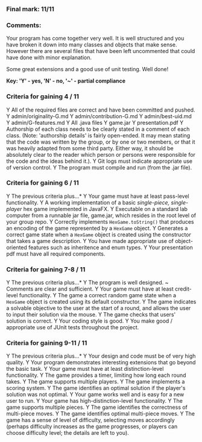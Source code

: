 ### Final mark:  11/11

### Comments:

Your program has come together very well. It is well structured and you have broken it
down into many classes and objects that make sense. However there are several files that
have been left uncommented that could have done with minor explanation.

Some great extensions and a good use of unit testing. Well done!

**Key:  'Y' - yes, 'N' - no, '~' - partial compliance**

### Criteria for gaining 4 / 11

Y All of the required files are correct and have been committed and pushed.
 Y admin/originality-G.md
 Y admin/contribution-G.md
 Y admin/best-uid.md
 Y admin/G-features.md
 Y All .java files
 Y game.jar
 Y presentation.pdf
Y Authorship of each class needs to be clearly stated in a comment of each class. (Note: 'authorship details' is fairly open-ended. It may mean stating that the code was written by the group, or by one or two members, or that it was heavily adapted from some third party. Either way, it should be absolutely clear to the reader which person or persons were responsible for the code and the ideas behind it.).
Y Git logs must indicate appropriate use of version control.
Y The program must compile and run (from the .jar file).

### Criteria for gaining 6 / 11

Y The previous criteria plus...*
Y Your game must have at least pass-level functionality.
 Y A working implementation of a basic _single-piece, single-player_ hex game implemented in JavaFX.
 Y Executable on a standard lab computer from a runnable jar file, game.jar, which resides in the root level of your group repo.
 Y Correctly implements `HexGame.toString()` that produces an encoding of the game represented by a `HexGame` object.
 Y Generates a correct  game state when a `HexGame` object is created using the constructor that takes a game description.
Y You have made appropriate use of object-oriented features such as inheritence and enum types.
Y Your presentation pdf must have all required components.

### Criteria for gaining 7-8 / 11

Y The previous criteria plus...*
Y The program is well designed.
~ Comments are clear and sufficient.
Y Your game must have at least credit-level functionality.
 Y The game a correct random game state when a `HexGame` object is created using its default constructor.
 Y The game indicates a solvable objective to the user at the start of a round, and allows the user to input their solution via the mouse.
 Y The game checks that users' solution is correct.
Y Your coding style is good.
Y You make good / appropriate use of JUnit tests throughout the project.

### Criteria for gaining 9-11 / 11

Y The previous criteria plus...*
Y Your design and code must be of very high quality.
Y Your program demonstrates interesting extensions that go beyond the basic task.
Y Your game must have at least distinction-level functionality.
 Y The game provides a timer, limiting how long each round takes.
 Y The game supports multiple players.
 Y The game implements a scoring system.
 Y The game identifies an optimal solution if the player's solution was not optimal.
Y Your game works well and is easy for a new user to run.
Y Your game has high-distinction-level functionality.
 Y The game supports multiple pieces.
 Y The game identifies the correctness of multi-piece moves.
 Y The game identifies optimal multi-piece moves.
 Y The game has a sense of level of difficulty, selecting moves accordingly (perhaps difficulty increases as the game progresses, or players can choose difficulty level; the details are left to you).
